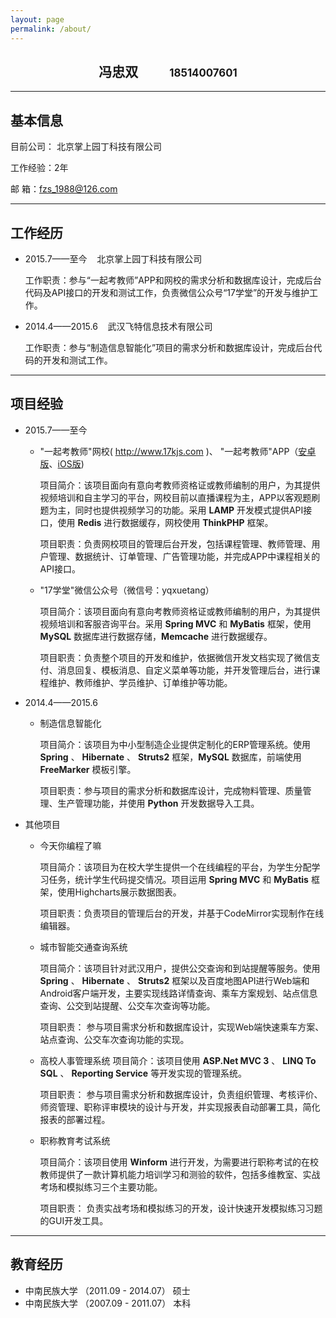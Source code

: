 ```yaml
---
layout: page
permalink: /about/
---
```

<h2 style="text-align:center;"><span>冯忠双</span><span style="display: inline-block; padding-left: 50px; font-size: 0.8em">18514007601</span></h2>

---

## 基本信息
目前公司： 北京掌上园丁科技有限公司

工作经验：2年

邮   箱：fzs_1988@126.com

---

## 工作经历
* 2015.7——至今    &nbsp;&nbsp;  北京掌上园丁科技有限公司

  工作职责：参与“一起考教师”APP和网校的需求分析和数据库设计，完成后台代码及API接口的开发和测试工作，负责微信公众号“17学堂”的开发与维护工作。

* 2014.4——2015.6 &nbsp;&nbsp;  武汉飞特信息技术有限公司

  工作职责：参与“制造信息智能化”项目的需求分析和数据库设计，完成后台代码的开发和测试工作。

---

## 项目经验
* 2015.7——至今
  * "一起考教师"网校( http://www.17kjs.com )、 "一起考教师"APP（[安卓版][1]、[iOS版][2])

    项目简介：该项目面向有意向考教师资格证或教师编制的用户，为其提供视频培训和自主学习的平台，网校目前以直播课程为主，APP以客观题刷题为主，同时也提供视频学习的功能。采用 **LAMP** 开发模式提供API接口，使用 **Redis** 进行数据缓存，网校使用 **ThinkPHP** 框架。  

    项目职责：负责网校项目的管理后台开发，包括课程管理、教师管理、用户管理、数据统计、订单管理、广告管理功能，并完成APP中课程相关的API接口。

  * "17学堂"微信公众号（微信号：yqxuetang）

    项目简介：该项目面向有意向考教师资格证或教师编制的用户，为其提供视频培训和客服咨询平台。采用 **Spring MVC** 和 **MyBatis** 框架，使用 **MySQL** 数据库进行数据存储，**Memcache** 进行数据缓存。

    项目职责：负责整个项目的开发和维护，依据微信开发文档实现了微信支付、消息回复、模板消息、自定义菜单等功能，并开发管理后台，进行课程维护、教师维护、学员维护、订单维护等功能。

* 2014.4——2015.6

  * 制造信息智能化

    项目简介：该项目为中小型制造企业提供定制化的ERP管理系统。使用 **Spring** 、 **Hibernate** 、 **Struts2** 框架，**MySQL** 数据库，前端使用 **FreeMarker** 模板引擎。

    项目职责：参与项目的需求分析和数据库设计，完成物料管理、质量管理、生产管理功能，并使用 **Python** 开发数据导入工具。

* 其他项目
  * 今天你编程了嘛

    项目简介：该项目为在校大学生提供一个在线编程的平台，为学生分配学习任务，统计学生代码提交情况。项目运用 **Spring MVC** 和 **MyBatis** 框架，使用Highcharts展示数据图表。

    项目职责：负责项目的管理后台的开发，并基于CodeMirror实现制作在线编辑器。

  * 城市智能交通查询系统

    项目简介：该项目针对武汉用户，提供公交查询和到站提醒等服务。使用 **Spring** 、 **Hibernate** 、 **Struts2** 框架以及百度地图API进行Web端和Android客户端开发，主要实现线路详情查询、乘车方案规划、站点信息查询、公交到站提醒、公交车次查询等功能。

    项目职责： 参与项目需求分析和数据库设计，实现Web端快速乘车方案、站点查询、公交车次查询功能的实现。

  * 高校人事管理系统
    项目简介：该项目使用 **ASP.Net MVC 3** 、 **LINQ To SQL** 、 **Reporting Service** 等开发实现的管理系统。

    项目职责： 参与项目需求分析和数据库设计，负责组织管理、考核评价、师资管理、职称评审模块的设计与开发，并实现报表自动部署工具，简化报表的部署过程。

  * 职称教育考试系统

    项目简介：该项目使用 **Winform** 进行开发，为需要进行职称考试的在校教师提供了一款计算机能力培训学习和测验的软件，包括多维教室、实战考场和模拟练习三个主要功能。

    项目职责： 负责实战考场和模拟练习的开发，设计快速开发模拟练习习题的GUI开发工具。

---

## 教育经历
* 中南民族大学 （2011.09 - 2014.07） 硕士
* 中南民族大学 （2007.09 - 2011.07） 本科

[1]:(http://android.myapp.com/myapp/detail.htm?apkName=com.tsingzone.questionbank)
[2]:(https://itunes.apple.com/cn/app/yi-qi-kao-jiao-shi/id991016529?mt=8)
